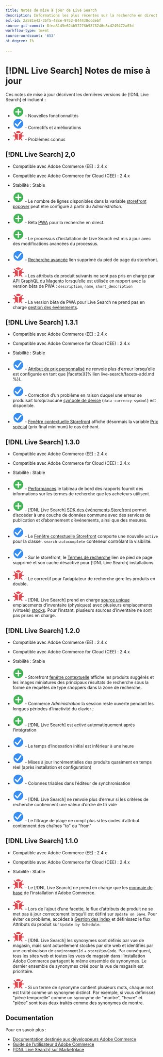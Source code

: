 ```yaml
---
title: Notes de mise à jour de Live Search
description: Informations les plus récentes sur la recherche en direct dans Adobe Commerce.
exl-id: 2a581e43-35f5-48ce-9752-844430ccdebf
source-git-commit: 8fea8145e624b57278b9373246e8c4249472a03d
workflow-type: tm+mt
source-wordcount: '653'
ht-degree: 1%

---
```


# [!DNL Live Search] Notes de mise à jour

Ces notes de mise à jour décrivent les dernières versions de [!DNL Live Search] et incluent :

* ![Nouveau](../assets/new.svg) - Nouvelles fonctionnalités
* ![Correction](../assets/fix.svg) - Correctifs et améliorations
* ![Bogue](../assets/bug.svg) - Problèmes connus

## [!DNL Live Search] 2,0

* Compatible avec Adobe Commerce (EE) : 2.4.x
* Compatible avec Adobe Commerce for Cloud (CEE) : 2.4.x
* Stabilité : Stable

* ![Nouveau](../assets/new.svg) - Le nombre de lignes disponibles dans la variable [storefront popover](quick-tour.md) peut être configuré à partir du *Administration*.
* ![Nouveau](../assets/new.svg) - Bêta [PWA](https://developer.adobe.com/commerce/pwa-studio/) pour la recherche en direct.
* ![Nouveau](../assets/new.svg) - Le processus d’installation de Live Search est mis à jour avec des modifications avancées du processus.
* ![Correction](../assets/fix.svg) - [Recherche avancée](https://docs.magento.com/user-guide/catalog/search-advanced.html) lien supprimé du pied de page du storefront.
* ![Bogue](../assets/bug.svg) - Les attributs de produit suivants ne sont pas pris en charge par [API GraphQL du Magento](https://devdocs.magento.com/guides/v2.4/graphql) lorsqu’elle est utilisée en rapport avec la version bêta de PWA : `description`, `name`, `short_description`
* ![Bogue](../assets/bug.svg) - La version bêta de PWA pour Live Search ne prend pas en charge [gestion des événements](https://devdocs.magento.com/shared-services/storefront-events-sdk.html).

## [!DNL Live Search] 1.3.1

* Compatible avec Adobe Commerce (EE) : 2.4.x
* Compatible avec Adobe Commerce for Cloud (CEE) : 2.4.x
* Stabilité : Stable

* ![Correction](../assets/fix.svg) - [Attribut de prix personnalisé](https://docs.magento.com/user-guide/stores/attributes-input-types.html) ne renvoie plus d’erreur lorsqu’elle est configurée en tant que [facette]({% lien live-search/facets-add.md %}).
* ![Correction](../assets/fix.svg) - Correction d’un problème en raison duquel une erreur se produisait lorsqu’aucune [symbole de devise](https://docs.magento.com/user-guide/stores/currency-symbols.html) (`data-currency-symbol`) est disponible.
* ![Correction](../assets/fix.svg) - [Fenêtre contextuelle Storefront](storefront-popover.md) affiche désormais la variable [Prix spécial](https://docs.magento.com/user-guide/catalog/product-price-special.html) (prix final minimum) le cas échéant.

## [!DNL Live Search] 1.3.0

* Compatible avec Adobe Commerce (EE) : 2.4.x
* Compatible avec Adobe Commerce for Cloud (CEE) : 2.4.x
* Stabilité : Stable

* ![Nouveau](../assets/new.svg) - [Performances](https://docs.magento.com/user-guide/live-search/performance.html) le tableau de bord des rapports fournit des informations sur les termes de recherche que les acheteurs utilisent.
* ![Nouveau](../assets/new.svg) - [!DNL Live Search] [SDK des événements Storefront](https://devdocs.magento.com/shared-services/storefront-events-sdk.html) permet d’accéder à une couche de données commune avec des services de publication et d’abonnement d’événements, ainsi que des mesures.
* ![Correction](../assets/fix.svg) - Le [Fenêtre contextuelle Storefront](https://devdocs.magento.com/live-search/storefront-popover.html) comporte une nouvelle `active` pour la classe `.search-autocomplete` conteneur contrôlant la visibilité.
* ![Correction](../assets/fix.svg) - Sur le storefront, le [Termes de recherche](https://docs.magento.com/user-guide/marketing/search-terms-popular.html) lien de pied de page supprimé et son cache désactivé pour [!DNL Live Search] installations.
* ![Bogue](../assets/bug.svg) - Le correctif pour l’adaptateur de recherche gère les produits en double.
* ![Bogue](../assets/bug.svg) - [!DNL Live Search] prend en charge [source unique](https://docs.magento.com/user-guide/catalog/inventory-sources.html) emplacements d’inventaire (physiques) avec plusieurs emplacements (virtuels) [stocks](https://docs.magento.com/user-guide/catalog/inventory-stock.html). Pour l’instant, plusieurs sources d’inventaire ne sont pas prises en charge.

## [!DNL Live Search] 1.2.0

* Compatible avec Adobe Commerce (EE) : 2.4.x
* Compatible avec Adobe Commerce for Cloud (CEE) : 2.4.x
* Stabilité : Stable

* ![Nouveau](../assets/new.svg) - Storefront [fenêtre contextuelle](storefront-popover.md) affiche les produits suggérés et les images miniatures des principaux résultats de recherche sous la forme de requêtes de type shoppers dans la zone de recherche.
* ![Nouveau](../assets/new.svg) - Commerce *Administration* la session reste ouverte pendant les longues périodes d’inactivité du clavier ;
* ![Nouveau](../assets/new.svg) - [!DNL Live Search] est activé automatiquement après l’intégration
* ![Correction](../assets/fix.svg) - Le temps d’indexation initial est inférieur à une heure
* ![Correction](../assets/fix.svg) - Mises à jour incrémentielles des produits quasiment en temps réel (après installation et configuration)
* ![Correction](../assets/fix.svg) - Colonnes triables dans l’éditeur de synchronisation
* ![Correction](../assets/fix.svg) - [!DNL Live Search] ne renvoie plus d’erreur si les critères de recherche contiennent une valeur d’ordre de tri vide
* ![Correction](../assets/fix.svg) - Le filtrage de plage ne rompt plus si les codes d’attribut contiennent des chaînes &quot;to&quot; ou &quot;from&quot;

## [!DNL Live Search] 1.1.0

* Compatible avec Adobe Commerce (EE) : 2.4.x
* Compatible avec Adobe Commerce for Cloud (CEE) : 2.4.x
* Stabilité : Stable

* ![Bogue](../assets/bug.svg) - Le [!DNL Live Search] ne prend en charge que les [monnaie de base](https://docs.magento.com/user-guide/stores/currency-configuration.html) de l’installation d’Adobe Commerce.
* ![Bogue](../assets/bug.svg) - Lors de l’ajout d’une facette, le flux d’attributs de produit ne se met pas à jour correctement lorsqu’il est défini sur `Update on Save`. Pour éviter ce problème, accédez à [Gestion des index](https://docs.magento.com/user-guide/system/index-management.html) et définissez le flux Attributs du produit sur `Update by Schedule`.
* ![Bogue](../assets/bug.svg) - [!DNL Live Search] les synonymes sont définis par vue de magasin, mais sont actuellement stockés par site web et identifiés par une combinaison de `environmentId` + `storeViewCode`. Par conséquent, tous les sites web et toutes les vues de magasin dans l’installation Adobe Commerce partagent le même ensemble de synonymes. Le dernier ensemble de synonymes créé pour la vue de magasin est prioritaire.
* ![Bogue](../assets/bug.svg) - Si un terme de synonyme contient plusieurs mots, chaque mot est traité comme un synonyme distinct. Par exemple, si vous définissez &quot;pièce temporelle&quot; comme un synonyme de &quot;montre&quot;, &quot;heure&quot; et &quot;pièce&quot; sont tous deux traités comme des synonymes de montre.

## Documentation

Pour en savoir plus :

* [Documentation destinée aux développeurs Adobe Commerce](https://devdocs.magento.com/)
* [Guide de l’utilisateur d’Adobe Commerce](https://docs.magento.com/user-guide/)
* [[!DNL Live Search] sur Marketplace](https://marketplace.magento.com/magento-live-search.html)

